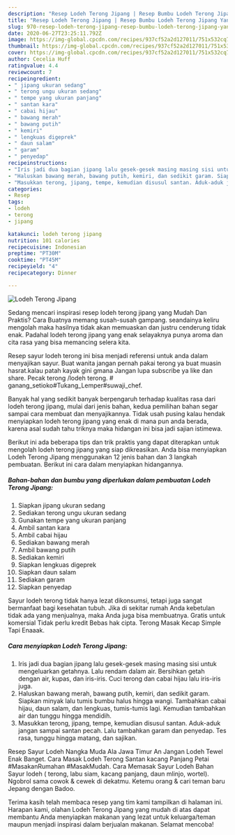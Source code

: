 ```yaml
---
description: "Resep Lodeh Terong Jipang | Resep Bumbu Lodeh Terong Jipang Yang Lezat Sekali"
title: "Resep Lodeh Terong Jipang | Resep Bumbu Lodeh Terong Jipang Yang Lezat Sekali"
slug: 970-resep-lodeh-terong-jipang-resep-bumbu-lodeh-terong-jipang-yang-lezat-sekali
date: 2020-06-27T23:25:11.792Z
image: https://img-global.cpcdn.com/recipes/937cf52a2d127011/751x532cq70/lodeh-terong-jipang-foto-resep-utama.jpg
thumbnail: https://img-global.cpcdn.com/recipes/937cf52a2d127011/751x532cq70/lodeh-terong-jipang-foto-resep-utama.jpg
cover: https://img-global.cpcdn.com/recipes/937cf52a2d127011/751x532cq70/lodeh-terong-jipang-foto-resep-utama.jpg
author: Cecelia Huff
ratingvalue: 4.4
reviewcount: 7
recipeingredient:
- " jipang ukuran sedang"
- " terong ungu ukuran sedang"
- " tempe yang ukuran panjang"
- " santan kara"
- " cabai hijau"
- " bawang merah"
- " bawang putih"
- " kemiri"
- " lengkuas digeprek"
- " daun salam"
- " garam"
- " penyedap"
recipeinstructions:
- "Iris jadi dua bagian jipang lalu gesek-gesek masing masing sisi untuk mengeluarkan getahnya. Lalu rendam dalam air. Bersihkan getah dengan air, kupas, dan iris-iris. Cuci terong dan cabai hijau lalu iris-iris juga."
- "Haluskan bawang merah, bawang putih, kemiri, dan sedikit garam. Siapkan minyak lalu tumis bumbu halus hingga wangi. Tambahkan cabai hijau, daun salam, dan lengkuas, tumis-tumis lagi. Kemudian tambahkan air dan tunggu hingga mendidih."
- "Masukkan terong, jipang, tempe, kemudian disusul santan. Aduk-aduk jangan sampai santan pecah. Lalu tambahkan garam dan penyedap. Tes rasa, tunggu hingga matang, dan sajikan."
categories:
- Resep
tags:
- lodeh
- terong
- jipang

katakunci: lodeh terong jipang 
nutrition: 101 calories
recipecuisine: Indonesian
preptime: "PT30M"
cooktime: "PT45M"
recipeyield: "4"
recipecategory: Dinner

---
```



![Lodeh Terong Jipang](https://img-global.cpcdn.com/recipes/937cf52a2d127011/751x532cq70/lodeh-terong-jipang-foto-resep-utama.jpg)

Sedang mencari inspirasi resep lodeh terong jipang yang Mudah Dan Praktis? Cara Buatnya memang susah-susah gampang. seandainya keliru mengolah maka hasilnya tidak akan memuaskan dan justru cenderung tidak enak. Padahal lodeh terong jipang yang enak selayaknya punya aroma dan cita rasa yang bisa memancing selera kita.

Resep sayur lodeh terong ini bisa menjadi referensi untuk anda dalam menyajikan sayur. Buat wanita jangan pernah pakai terong ya buat muasin hasrat.kalau patah kayak gini gmana Jangan lupa subscribe ya like dan share. Pecak terong /lodeh terong. # ganang_setioko#Tukang_Lemper#suwaji_chef.

Banyak hal yang sedikit banyak berpengaruh terhadap kualitas rasa dari lodeh terong jipang, mulai dari jenis bahan, kedua pemilihan bahan segar sampai cara membuat dan menyajikannya. Tidak usah pusing kalau hendak menyiapkan lodeh terong jipang yang enak di mana pun anda berada, karena asal sudah tahu triknya maka hidangan ini bisa jadi sajian istimewa.


Berikut ini ada beberapa tips dan trik praktis yang dapat diterapkan untuk mengolah lodeh terong jipang yang siap dikreasikan. Anda bisa menyiapkan Lodeh Terong Jipang menggunakan 12 jenis bahan dan 3 langkah pembuatan. Berikut ini cara dalam menyiapkan hidangannya.

<!--inarticleads1-->

##### Bahan-bahan dan bumbu yang diperlukan dalam pembuatan Lodeh Terong Jipang:

1. Siapkan  jipang ukuran sedang
1. Sediakan  terong ungu ukuran sedang
1. Gunakan  tempe yang ukuran panjang
1. Ambil  santan kara
1. Ambil  cabai hijau
1. Sediakan  bawang merah
1. Ambil  bawang putih
1. Sediakan  kemiri
1. Siapkan  lengkuas digeprek
1. Siapkan  daun salam
1. Sediakan  garam
1. Siapkan  penyedap


Sayur lodeh terong tidak hanya lezat dikonsumsi, tetapi juga sangat bermanfaat bagi kesehatan tubuh. Jika di sekitar rumah Anda kebetulan tidak ada yang menjualnya, maka Anda juga bisa membuatnya. Gratis untuk komersial Tidak perlu kredit Bebas hak cipta. Terong Masak Kecap Simple Tapi Enaaak. 

<!--inarticleads2-->

##### Cara menyiapkan Lodeh Terong Jipang:

1. Iris jadi dua bagian jipang lalu gesek-gesek masing masing sisi untuk mengeluarkan getahnya. Lalu rendam dalam air. Bersihkan getah dengan air, kupas, dan iris-iris. Cuci terong dan cabai hijau lalu iris-iris juga.
1. Haluskan bawang merah, bawang putih, kemiri, dan sedikit garam. Siapkan minyak lalu tumis bumbu halus hingga wangi. Tambahkan cabai hijau, daun salam, dan lengkuas, tumis-tumis lagi. Kemudian tambahkan air dan tunggu hingga mendidih.
1. Masukkan terong, jipang, tempe, kemudian disusul santan. Aduk-aduk jangan sampai santan pecah. Lalu tambahkan garam dan penyedap. Tes rasa, tunggu hingga matang, dan sajikan.


Resep Sayur Lodeh Nangka Muda Ala Jawa Timur An Jangan Lodeh Tewel Enak Banget. Cara Masak Lodeh Terong Santan kacang Panjang Petai #MasakanRumahan #MasakMudah. Cara Memasak Sayur Lodeh Bahan Sayur lodeh ( terong, labu siam, kacang panjang, daun mlinjo, wortel). Ngobrol sama cowok &amp; cewek di dekatmu. Ketemu orang &amp; cari teman baru Jepang dengan Badoo. 

Terima kasih telah membaca resep yang tim kami tampilkan di halaman ini. Harapan kami, olahan Lodeh Terong Jipang yang mudah di atas dapat membantu Anda menyiapkan makanan yang lezat untuk keluarga/teman maupun menjadi inspirasi dalam berjualan makanan. Selamat mencoba!
